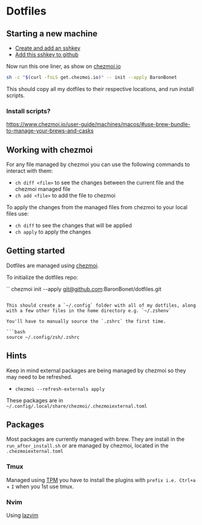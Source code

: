 # Dotfiles


## Starting a new machine

- [Create and add an sshkey](https://docs.github.com/en/authentication/connecting-to-github-with-ssh/generating-a-new-ssh-key-and-adding-it-to-the-ssh-agent)
- [Add this sshkey to github](https://docs.github.com/en/authentication/connecting-to-github-with-ssh/adding-a-new-ssh-key-to-your-github-account)

Now run this one liner, as show on [chezmoi.io](https://www.chezmoi.io/)

```bash
sh -c "$(curl -fsLS get.chezmoi.io)" -- init --apply BaronBonet
```

This should copy all my dotfiles to their respective locations, and run install scripts.

### Install scripts?


https://www.chezmoi.io/user-guide/machines/macos/#use-brew-bundle-to-manage-your-brews-and-casks


## Working with chezmoi

For any file managed by chezmoi you can use the following commands to interact with them:
- `ch diff <file>` to see the changes between the current file and the chezmoi managed file
- `ch add <file>` to add the file to chezmoi

To apply the changes from the managed files from chezmoi to your local files use:
- `ch diff` to see the changes that will be applied
- `ch apply` to apply the changes

## Getting started

Dotfiles are managed using [chezmoi](https://www.chezmoi.io/).

To initialize the dotfiles repo:

``
chezmoi init --apply git@github.com:BaronBonet/dotfiles.git
```

This should create a `~/.config` folder with all of my dotfiles, along with a few other files in the home directory e.g. `~/.zshenv` 

You'll have to manually source the `.zshrc` the first time.

```bash
source ~/.config/zsh/.zshrc
```

## Hints

Keep in mind external packages are being managed by chezmoi so they may need to be refreshed.

- `chezmoi --refresh-externals apply`

These packages are in `~/.config/.local/share/chezmoi/.chezmoiexternal.toml`

## Packages

Most packages are currently managed with brew. They are install in the `run_after_install.sh` or are managed by chezmoi, located in the `.chezmoiexternal.toml`

### Tmux

Managed using [TPM](https://github.com/tmux-plugins/tpm) you have to install the plugins with `prefix i.e. Ctrl+a` + `I` when you 1st use tmux.

### Nvim

Using [lazvim](https://www.lazyvim.org/)

